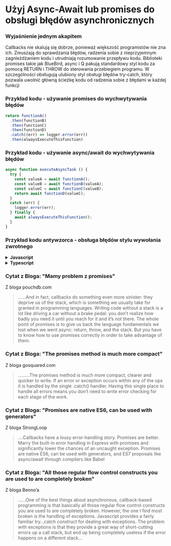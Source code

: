 # Użyj Async-Await lub promises do obsługi błędów asynchronicznych

### Wyjaśnienie jednym akapitem

Callbacks nie skalują się dobrze, ponieważ większość programistów nie zna ich. Zmuszają do sprawdzania błędów, radzenia sobie z nieprzyjemnym zagnieżdżaniem kodu i utrudniają rozumowanie przepływu kodu. Biblioteki promises takie jak BlueBird, async i Q pakują standardowy styl kodu za pomocą RETURN i THROW do sterowania przebiegiem programu. W szczególności obsługują ulubiony styl obsługi błędów try-catch, który pozwala uwolnić główną ścieżkę kodu od radzenia sobie z błędami w każdej funkcji

### Przykład kodu - używanie promises do wychwytywania błędów

```javascript
return functionA()
  .then(functionB)
  .then(functionC)
  .then(functionD)
  .catch((err) => logger.error(err))
  .then(alwaysExecuteThisFunction)
```


### Przykład kodu - używanie async/await do wychwytywania błędów

```javascript
async function executeAsyncTask () {
  try {
    const valueA = await functionA();
    const valueB = await functionB(valueA);
    const valueC = await functionC(valueB);
    return await functionD(valueC);
  }
  catch (err) {
    logger.error(err);
  } finally {
    await alwaysExecuteThisFunction();
  }
}
```

### Przykład kodu antywzorca - obsługa błędów stylu wywołania zwrotnego

<details>
<summary><strong>Javascript</strong></summary>

```javascript
getData(someParameter, function(err, result) {
    if(err !== null) {
        // do something like calling the given callback function and pass the error
        getMoreData(a, function(err, result) {
            if(err !== null) {
                // do something like calling the given callback function and pass the error
                getMoreData(b, function(c) {
                    getMoreData(d, function(e) {
                        if(err !== null ) {
                            // you get the idea?
                        }
                    })
                });
            }
        });
    }
});
```
</details>

<details>
<summary><strong>Typescript</strong></summary>

```typescript
getData(someParameter, function(err: Error | null, resultA: ResultA) {
  if(err !== null) {
    // do something like calling the given callback function and pass the error
    getMoreData(resultA, function(err: Error | null, resultB: ResultB) {
      if(err !== null) {
        // do something like calling the given callback function and pass the error
        getMoreData(resultB, function(resultC: ResultC) {
          getMoreData(resultC, function(err: Error | null, d: ResultD) {
            if(err !== null) {
              // you get the idea?
            }
          })
        });
      }
    });
  }
});
```
</details>

### Cytat z Bloga: "Mamy problem z promises"

 Z bloga pouchdb.com

 > ……And in fact, callbacks do something even more sinister: they deprive us of the stack, which is something we usually take for granted in programming languages. Writing code without a stack is a lot like driving a car without a brake pedal: you don’t realize how badly you need it until you reach for it and it’s not there. The whole point of promises is to give us back the language fundamentals we lost when we went async: return, throw, and the stack. But you have to know how to use promises correctly in order to take advantage of them.

### Cytat z Bloga: "The promises method is much more compact"

 Z bloga gosquared.com

 > ………The promises method is much more compact, clearer and quicker to write. If an error or exception occurs within any of the ops it is handled by the single .catch() handler. Having this single place to handle all errors means you don’t need to write error checking for each stage of the work.

### Cytat z Bloga: "Promises are native ES6, can be used with generators"

 Z bloga StrongLoop

 > ….Callbacks have a lousy error-handling story. Promises are better. Marry the built-in error handling in Express with promises and significantly lower the chances of an uncaught exception. Promises are native ES6, can be used with generators, and ES7 proposals like async/await through compilers like Babel

### Cytat z Bloga: "All those regular flow control constructs you are used to are completely broken"

Z bloga Benno’a

 > ……One of the best things about asynchronous, callback-based programming is that basically all those regular flow control constructs you are used to are completely broken. However, the one I find most broken is the handling of exceptions. Javascript provides a fairly familiar try…catch construct for dealing with exceptions. The problem with exceptions is that they provide a great way of short-cutting errors up a call stack, but end up being completely useless if the error happens on a different stack…
